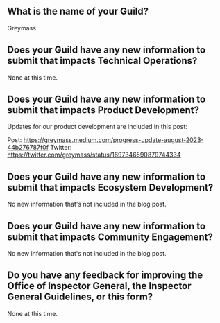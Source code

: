 ## What is the name of your Guild?

Greymass

## Does your Guild have any new information to submit that impacts Technical Operations?

None at this time.

## Does your Guild have any new information to submit that impacts Product Development?

Updates for our product development are included in this post:

Post: https://greymass.medium.com/progress-update-august-2023-44b276787f0f
Twitter: https://twitter.com/greymass/status/1697346590879744334

## Does your Guild have any new information to submit that impacts Ecosystem Development?

No new information that's not included in the blog post.

## Does your Guild have any new information to submit that impacts Community Engagement?

No new information that's not included in the blog post.

## Do you have any feedback for improving the Office of Inspector General, the Inspector General Guidelines, or this form?

None at this time.

